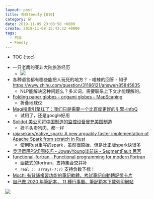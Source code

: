 ```yaml
---
layout: post
title: 每日feedly【019】
category: 杂
date: 2019-11-09 23:08:58 +0800
create: 2019-11-08 15:43:22 +0800
tags: 
  - 日常
  - Feedly
---
```


- TOC
{:toc}

* 一只老鹰的亚非大陆旅游经历
  * ![](https://www.wangbase.com/blogimg/asset/201910/bg2019102602.jpg)
* 各种语言都有哪些能把人玩死的地方？ - 喵蛛的回答 - 知乎  https://www.zhihu.com/question/31186121/answer/85845835
  * NLP能解决这种问题么？多义词，需要联系上下文才能理解的。
* [Folding paper globes - origami globes - MapScaping](https://mapscaping.com/pages/folding-paper-globes)
  * 折叠地球仪
* [Magi搜索引擎红了：我们只是需要一个比百度更好的引擎-InfoQ](https://www.infoq.cn/article/jTeL7ZkuyuBQGbB0GtSP?utm_source=rss&utm_medium=article)
  * 试用了，还是google好用
* [Solidot  美公司将中国制造的监控设备冒充美国制造](https://www.solidot.org/story?sid=62537)
  * 挂羊头卖狗肉，都一样
* [rajasekarv/native_spark: A new arguably faster implementation of Apache Spark from scratch in Rust](https://github.com/rajasekarv/native_spark)
  * 使用Rust重写的spark，虽然很原始，但是比正版spark快很多
* [灵活运用PS切图技巧 - JowayYoung谈前端 - SegmentFault 思否](https://segmentfault.com/a/1190000020936896)
* [functional-fortran - Functional programming for modern Fortran](https://wavebitscientific.github.io/functional-fortran/)
  * 函数式的fortran，支持集合交并补
  *  `real :: array(-7:7)` 支持负数下标！
*  [Mochi 有背誦複習功能的筆記軟體，考試筆記自動轉記憶卡片](https://www.playpcesor.com/2019/10/mochi.html)
*  [自己做 2020 年筆記本， 11 種行事曆、筆記範本下載列印網站](https://www.playpcesor.com/2019/10/2020-note-calendar-print.html)


![](https://www.wangbase.com/blogimg/asset/201909/bg2019091004.jpg)